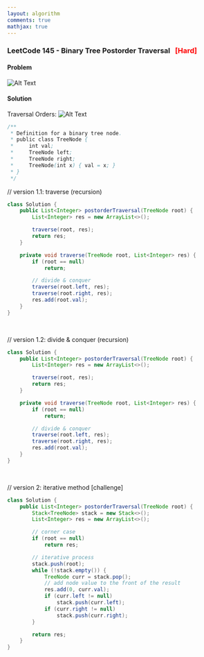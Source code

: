 ```yaml
---
layout: algorithm
comments: true
mathjax: true
---
```


### LeetCode 145 - Binary Tree Postorder Traversal &nbsp; <span style="color:red;">[Hard]</span>

#### Problem

![Alt Text]({{site.baseurl}}/algorithms/leetcode/images/leetcode145.png)

#### Solution

Traversal Orders:
![Alt Text]({{site.baseurl}}/algorithms/leetcode/images/traversal_orders.png)

```java
/**
 * Definition for a binary tree node.
 * public class TreeNode {
 *     int val;
 *     TreeNode left;
 *     TreeNode right;
 *     TreeNode(int x) { val = x; }
 * }
 */
 ```

 // version 1.1: traverse (recursion)
 ```java
 class Solution {
     public List<Integer> postorderTraversal(TreeNode root) {
         List<Integer> res = new ArrayList<>();

         traverse(root, res);
         return res;
     }

     private void traverse(TreeNode root, List<Integer> res) {
         if (root == null)
             return;

         // divide & conquer
         traverse(root.left, res);
         traverse(root.right, res);
         res.add(root.val);
     }
 }
 ```

<br>

 // version 1.2: divide & conquer (recursion)
 ```java
 class Solution {
     public List<Integer> postorderTraversal(TreeNode root) {
         List<Integer> res = new ArrayList<>();

         traverse(root, res);
         return res;
     }

     private void traverse(TreeNode root, List<Integer> res) {
         if (root == null)
             return;

         // divide & conquer
         traverse(root.left, res);
         traverse(root.right, res);
         res.add(root.val);
     }
 }
 ```

 <br>

 // version 2: iterative method [challenge]
 ```java
 class Solution {
     public List<Integer> postorderTraversal(TreeNode root) {
         Stack<TreeNode> stack = new Stack<>();
         List<Integer> res = new ArrayList<>();

         // corner case
         if (root == null)
             return res;

         // iterative process
         stack.push(root);
         while (!stack.empty()) {
             TreeNode curr = stack.pop();
             // add node value to the front of the result
             res.add(0, curr.val);
             if (curr.left != null)
                 stack.push(curr.left);
             if (curr.right != null)
                 stack.push(curr.right);
         }

         return res;
     }
 }
 ```

<br><br>
